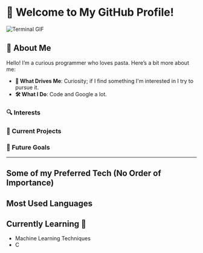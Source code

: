 # 👋 Welcome to My GitHub Profile!

![Terminal GIF](https://miro.medium.com/v2/resize:fit:640/format:webp/0*KB_3YZVk5clUiUDO.gif)

## 🚀 About Me

Hello! I’m a curious programmer who loves pasta. Here’s a bit more about me:

- **🌟 What Drives Me**: Curiosity; if I find something I'm interested in I try to pursue it.
- **🛠 What I Do**: Code and Google a lot.

### 🔍 Interests

### 📂 Current Projects

### 🎯 Future Goals

---

## Some of my Preferred Tech (No Order of Importance)

## Most Used Languages

## Currently Learning 📖
- Machine Learning Techniques
- C